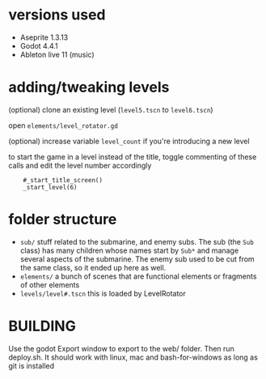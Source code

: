 # versions used

 - Aseprite 1.3.13
 - Godot 4.4.1
 - Ableton live 11 (music)

# adding/tweaking levels

(optional) clone an existing level (`level5.tscn` to `level6.tscn`)

open `elements/level_rotator.gd`

(optional) increase variable `level_count` if you're introducing a new level

to start the game in a level instead of the title, toggle commenting of these calls and edit the level number accordingly

```
    #_start_title_screen()
	_start_level(6)
```

# folder structure

- `sub/` stuff related to the submarine, and enemy subs. The sub (the `Sub` class) has many children whose names start by `Sub*` and manage several aspects of the submarine. The enemy sub used to be cut from the same class, so it ended up here as well.
- `elements/` a bunch of scenes that are functional elements or fragments of other elements
- `levels/level#.tscn` this is loaded by LevelRotator

# BUILDING

Use the godot Export window to export to the web/ folder. Then run deploy.sh. It should work with linux, mac and bash-for-windows as long as git is installed

